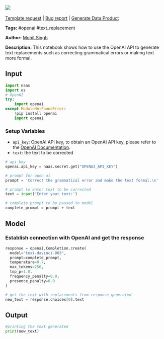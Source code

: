 <a href="https://app.naas.ai/user-redirect/naas/downloader?url=https://raw.githubusercontent.com/jupyter-naas/awesome-notebooks/master/OpenAI/OpenAI_Generate_text_replacements.ipynb" target="_parent"><img src="https://naasai-public.s3.eu-west-3.amazonaws.com/Open_in_Naas_Lab.svg"/></a><br><br><a href="https://github.com/jupyter-naas/awesome-notebooks/issues/new?assignees=&labels=&template=template-request.md&title=Tool+-+Action+of+the+notebook+">Template request</a> | <a href="https://github.com/jupyter-naas/awesome-notebooks/issues/new?assignees=&labels=bug&template=bug_report.md&title=OpenAI+-+Generate+text+replacements:+Error+short+description">Bug report</a> | <a href="https://app.naas.ai/user-redirect/naas/downloader?url=https://raw.githubusercontent.com/jupyter-naas/awesome-notebooks/master/Naas/Naas_Start_data_product.ipynb" target="_parent">Generate Data Product</a>

**Tags:** #openai #text_replacement

**Author:** [Mohit Singh](https://www.linkedin.com/in/mohwits/)

**Description:** This notebook shows how to use the OpenAI API to generate text replacements such as correcting grammatical errors or making text more formal.

## Input


```python
import naas
import os
# OpenAI
try:
    import openai
except ModuleNotFoundError:
    !pip install openai
    import openai
```

### Setup Variables
- `api_key`: OpenAI API key, to obtain an OpenAI API key, please refer to the [OpenAI Documentation](https://openai.com/docs/).
- `text`: the text to be corrected


```python
# api key
openai.api_key = naas.secret.get("OPENAI_API_KEY")

# prompt for open ai
prompt = 'Correct the grammatical error and make the text formal.\n'

# prompt to enter text to be corrected
text = input('Enter your text:')
```


```python
# complete prompt to be passed to model
complete_prompt = prompt + text
```

## Model

### Establish connection with OpenAI and get the response


```python
response = openai.Completion.create(
  model="text-davinci-003",
  prompt=complete_prompt,
  temperature=0.7,
  max_tokens=256,
  top_p=1.0,
  frequency_penalty=0.0,
  presence_penalty=0.0
)
```


```python
# get the text with replacements from response generated
new_text = response.choices[0].text
```

## Output


```python
#printing the text generated
print(new_text)
```
